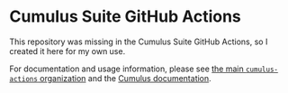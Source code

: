 # Cumulus Suite GitHub Actions

This repository was missing in the Cumulus Suite GitHub Actions, so I created it here for my own use.

For documentation and usage information, please see [the main `cumulus-actions` organization](https://github.com/cumulus-actions) and the [Cumulus documentation](https://cumulusci.readthedocs.io).

